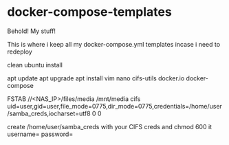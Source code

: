 # docker-compose-templates
Behold! My stuff!

This is where i keep all my docker-compose.yml templates incase i need to redeploy

clean ubuntu install

apt update
apt upgrade
apt install vim nano cifs-utils docker.io docker-compose

FSTAB
//<NAS_IP>/files/media /mnt/media cifs uid=user,gid=user,file_mode=0775,dir_mode=0775,credentials=/home/user/samba_creds,iocharset=utf8 0 0

create /home/user/samba_creds with your CIFS creds and chmod 600 it
username=<username>
password=<password>
